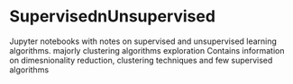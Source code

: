 # SupervisednUnsupervised

Jupyter notebooks with notes on supervised and unsupervised learning algorithms.
majorly clustering algorithms exploration
Contains information on dimesnionality reduction, clustering techniques and few supervised algorithms
